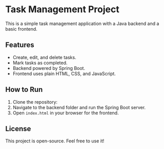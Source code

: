 # Task Management Project

This is a simple task management application with a Java backend and a basic frontend.

## Features
- Create, edit, and delete tasks.
- Mark tasks as completed.
- Backend powered by Spring Boot.
- Frontend uses plain HTML, CSS, and JavaScript.

## How to Run
1. Clone the repository:
2. Navigate to the backend folder and run the Spring Boot server.
3. Open `index.html` in your browser for the frontend.

## License
This project is open-source. Feel free to use it!
